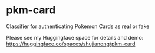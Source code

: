 # pkm-card
Classifier for authenticating Pokemon Cards as real or fake

Please see my Huggingface space for details and demo:
https://huggingface.co/spaces/shujianong/pkm-card
